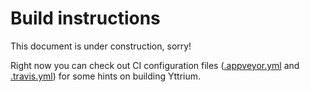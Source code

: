 # Build instructions

This document is under construction, sorry!

Right now you can check out CI configuration files
([.appveyor.yml](/.appveyor.yml) and [.travis.yml](/.travis.yml)) for some hints
on building Yttrium.

